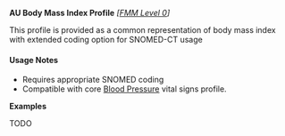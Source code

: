 **AU Body Mass Index Profile** *[[FMM Level 0](guidance.html)]*

This profile is provided as a common representation of body mass index with extended coding option for SNOMED-CT usage

#### Usage Notes
* Requires appropriate SNOMED coding
* Compatible with core [Blood Pressure](http://hl7.org/fhir/StructureDefinition/bmi) vital signs profile.

**Examples**

TODO